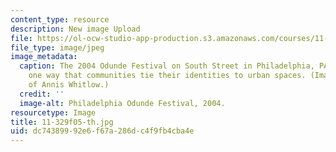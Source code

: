 ```yaml
---
content_type: resource
description: New image Upload
file: https://ol-ocw-studio-app-production.s3.amazonaws.com/courses/11-329-social-theory-and-the-city-fall-2005/dc74389992e6f67a286dc4f9fb4cba4e_11-329f05-th.jpg
file_type: image/jpeg
image_metadata:
  caption: The 2004 Odunde Festival on South Street in Philadelphia, PA illustrates
    one way that communities tie their identities to urban spaces. (Image courtesy
    of Annis Whitlow.)
  credit: ''
  image-alt: Philadelphia Odunde Festival, 2004.
resourcetype: Image
title: 11-329f05-th.jpg
uid: dc743899-92e6-f67a-286d-c4f9fb4cba4e
---
```

